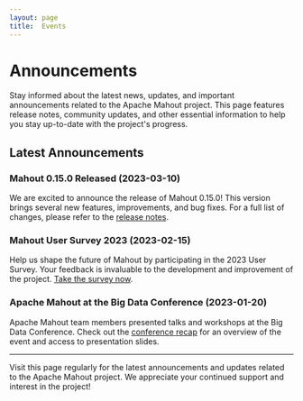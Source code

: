 ```yaml
---
layout: page
title:  Events
---
```


# Announcements

Stay informed about the latest news, updates, and important announcements related to the Apache Mahout project. This page features release notes, community updates, and other essential information to help you stay up-to-date with the project's progress.

## Latest Announcements

### Mahout 0.15.0 Released (2023-03-10)

We are excited to announce the release of Mahout 0.15.0! This version brings several new features, improvements, and bug fixes. For a full list of changes, please refer to the [release notes](https://mahout.apache.org/release-notes/0.15.0).

### Mahout User Survey 2023 (2023-02-15)

Help us shape the future of Mahout by participating in the 2023 User Survey. Your feedback is invaluable to the development and improvement of the project. [Take the survey now](https://www.example.com/mahout-user-survey-2023).

### Apache Mahout at the Big Data Conference (2023-01-20)

Apache Mahout team members presented talks and workshops at the Big Data Conference. Check out the [conference recap](https://www.example.com/big-data-conference-recap) for an overview of the event and access to presentation slides.

---

Visit this page regularly for the latest announcements and updates related to the Apache Mahout project. We appreciate your continued support and interest in the project!

